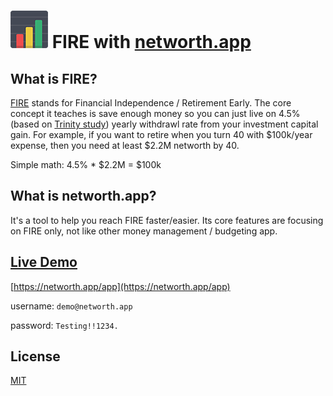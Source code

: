 # ![networth.app logo](landing/assets/img/networth.app-logo.png "networth.app") FIRE with [networth.app](https://networth.app)

## What is FIRE?

[FIRE](https://www.reddit.com/r/financialindependence/) stands for Financial Independence / Retirement Early. The core concept it teaches is save enough money so you can just live on 4.5% (based on [Trinity study](https://en.wikipedia.org/wiki/Trinity_study)) yearly withdrawl rate from your investment capital gain. For example, if you want to retire when you turn 40 with $100k/year expense, then you need at least $2.2M networth by 40.

Simple math:
4.5% * $2.2M = $100k

## What is networth.app?

It's a tool to help you reach FIRE faster/easier. Its core features are focusing on FIRE only, not like other money management / budgeting app.

<!-- ![Product Gif](https://s3.amazonaws.com/creativetim_bucket/github/gif/black-dashboard.gif) -->

## [Live Demo](https://networth.app/app)

[https://networth.app/app](https://networth.app/app)

username: `demo@networth.app`

password: `Testing!!1234.`

## License

[MIT](LICENSE)
